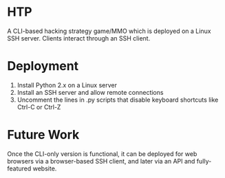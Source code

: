 # HTP
A CLI-based hacking strategy game/MMO which is deployed on a Linux SSH server. Clients interact through an SSH client. 

# Deployment
1. Install Python 2.x on a Linux server
2. Install an SSH server and allow remote connections
3. Uncomment the lines in .py scripts that disable keyboard shortcuts like Ctrl-C or Ctrl-Z

# Future Work
Once the CLI-only version is functional, it can be deployed for web browsers via a browser-based SSH client, and later via an API and fully-featured website.
